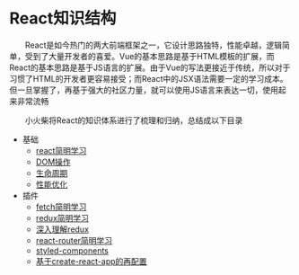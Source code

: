 # React知识结构

　　React是如今热门的两大前端框架之一，它设计思路独特，性能卓越，逻辑简单，受到了大量开发者的喜爱。Vue的基本思路是基于HTML模板的扩展，而React的基本思路是基于JS语言的扩展。由于Vue的写法更接近于传统，所以对于习惯了HTML的开发者更容易接受；而React中的JSX语法需要一定的学习成本。但一旦掌握了，再基于强大的社区力量，就可以使用JS语言来表达一切，使用起来非常流畅

　　小火柴将React的知识体系进行了梳理和归纳，总结成以下目录


  * 基础
      * [react简明学习](base/base.md) 
      * [DOM操作](base/dom.md)
      * [生命周期](base/lifecycle.md)
      * [性能优化](base/optimization.md)
  * 插件
      * [fetch简明学习](plugin/fetch.md) 
      * [redux简明学习](plugin/redux1.md) 
      * [深入理解redux](plugin/redux2.md) 
      * [react-router简明学习](plugin/router.md) 
      * [styled-components](plugin/css.md) 
      * [基于create-react-app的再配置](plugin/config.md) 